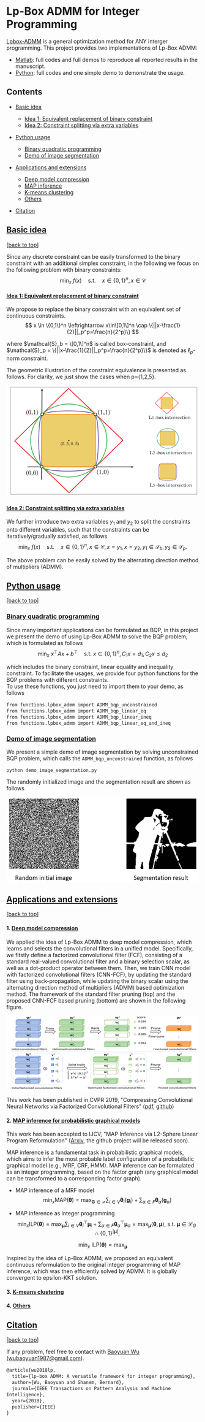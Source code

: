 # Lp-Box ADMM for Integer Programming

[Lpbox-ADMM](https://ieeexplore.ieee.org/document/8378001/) is a general optimization method for ANY interger programming. 
This project provides two implementations of Lp-Box ADMM:
* [Matlab](matlab): full codes and full demos to reproduce all reported results in the manuscript.
* [Python](python): full codes and one simple demo to demonstrate the usage. 

## Contents
  
* [Basic idea](#basic-idea)
  * [Idea 1: Equivalent replacement of binary constraint](#equivalent-replacement-of-binary-constraint)
  * [Idea 2: Constraint splitting via extra variables](#constraint-splitting-via-extra-variables)
  
* [Python usage](#python-usage)
  * [Binary quadratic programming](#binary-quadratic-programming)
  * [Demo of image segmentation](#demo-of-image-segmentation)
  
* [Applications and extensions](#applications-and-extensions)
  * [Deep model compression](#deep-model-compression)
  * [MAP inference](#map-inference)
  * [K-means clustering](#K-means-clustering)
  * [Others](#others)
  
* [Citation](#citation)


## [Basic idea](#basic-idea)
[[back to top](#)]

Since any discrete constraint can be easily transformed to the binary constraint with an additional simplex constraint, in the following we focus on the following problem with binary constraints:
$$
  \mathop{\min}_x \ f(x) \quad \text{s.t.} \quad x \in \{0,1\}^n, x \in \mathcal{C}
$$

#### [Idea 1: Equivalent replacement of binary constraint](#equivalent-replacement-of-binary-constraint)
We propose to replace the binary constraint with an equivalent set of continuous constraints.  
$$
  x \in \{0,1\}^n \leftrightarrow x\in\[0,1\]^n \cap \{||x-\frac{1}{2}||_p^p=\frac{n}{2^p}\}
$$  

where $\mathcal{S}_b = \[0,1\]^n$ is called box-constraint, and $\mathcal{S}_p = \{||x-\frac{1}{2}||_p^p=\frac{n}{2^p}\}$ is denoted as $\ell_p$-norm constraint.

The geometric illustration of the constraint equivalence is presented as follows. For clarity, we just show the cases when p={1,2,5}.
<div align="center">
<img src="/lpbox.png">
</div>

#### [Idea 2: Constraint splitting via extra variables](#constraint-splitting-via-extra-variables)
We further introduce two extra variables $y_1$ and $y_2$ to split the constraints onto different variables, such that the constraints can be iteratively/gradually satisfied, as follows
$$
  \mathop{\min}_x \ f(x) \quad \text{s.t.} \quad x \in \{0,1\}^n, x \in \mathcal{C}, x=y_1, x=y_2, y_1 \in \mathcal{S}_b, y_2 \in \mathcal{S}_p.
$$

The above problem can be easily solved by the alternating direction method of multipliers (ADMM). 


## [Python usage](#python-usage)
[[back to top](#)]

### [Binary quadratic programming](#binary-quadratic-programming)
Since many important applications can be formulated as BQP, in this project we present the demo of using Lp-Box ADMM to solve the BQP problem, which is formulated as follows
$$
  \mathop{\min}_x \ x^\top Ax+b^\top \quad \text{s.t.} \ x \in \{0,1\}^n, C_1 x=d_1, C_2 x \leq d_2
$$

which includes the binary constraint, linear equality and inequality constraint. 
To facilitate the usages, we provide four python functions for the BQP problems with different constraints.  
To use these functions, you just need to import them to your demo, as follows
```
from functions.lpbox_admm import ADMM_bqp_unconstrained
from functions.lpbox_admm import ADMM_bqp_linear_eq
from functions.lpbox_admm import ADMM_bqp_linear_ineq
from functions.lpbox_admm import ADMM_bqp_linear_eq_and_ineq
```

<!---
* unconstrained BQP  
$$
  \mathop{\min}_x \ x^\top Ax+b^\top \quad \text{s.t.} \ x \in \{0,1\}^n
$$  
* BQP with linear equality constraints 
$$
  \mathop{\min}_x \ x^\top Ax+b^\top \quad \text{s.t.} \ x \in \{0,1\}^n, C_1 x=d_1
$$
* BQP with linear inequality constraints 
$$
  \mathop{\min}_x \ x^\top Ax+b^\top \quad \text{s.t.} \ x \in \{0,1\}^n, C_2 x \leq d_2
$$  
* BQP with linear equality and inequality constraints 
$$
  \mathop{\min}_x \ x^\top Ax+b^\top \quad \text{s.t.} \ x \in \{0,1\}^n, C_1 x=d_1, C_2 x \leq d_2
$$  
-->


### [Demo of image segmentation](#demo-of-image-segmentation)
We present a simple demo of image segmentation by solving unconstrained BQP problem, which calls the ```ADMM_bqp_unconstrained``` function, as follows
```
python demo_image_segmentation.py
```
The randomly initialized image and the segmentation result are shown as follows
<div align="center">
<img src="/python/demo/show_image.png">
</div>

## [Applications and extensions](#applications-and-extensions)
[[back to top](#)]

#### 1. [Deep model compression](#deep-model-compression)

We applied the idea of Lp-Box ADMM to deep model compression, which learns and selects the convolutional filters in a unified model. Specifically, we fitstly define a factorized convolutional filter (FCF), consisting of a standard real-valued convolutional filter and a binary selection scalar, as well as a dot-product operator between them. Then, we train CNN model with factorized convolutional filters (CNN-FCF), by updating the standard filter using back-propagation, while updating the binary scalar using the alternating direction method of multipliers (ADMM) based optimization method. The framework of the standard filter pruning (top) and the proposed CNN-FCF based pruning (bottom) are shown in the following figure.

<div align="center">
<img src="/figures/CNN-FCF.png">
</div>

This work has been published in CVPR 2019, "Compressing Convolutional Neural Networks via Factorized Convolutional Filters" ([pdf](http://openaccess.thecvf.com/content_CVPR_2019/papers/Li_Compressing_Convolutional_Neural_Networks_via_Factorized_Convolutional_Filters_CVPR_2019_paper.pdf), [github](https://github.com/wubaoyuan/CNN-FCF-CVPR-2019))

#### 2. [MAP inference for probabilistic graphical models](#map-inference-for-probabilistic-graphical-models)

This work has been accepted to IJCV, "MAP Inference via L2-Sphere Linear Program Reformulation" ([Arxiv](https://arxiv.org/pdf/1905.03433.pdf), the github project will be released soon).

MAP inference is a fundamental task in probabilistic graphical models, which aims to infer the most probable label configuration of a probabilistic graphical model (e.g., MRF, CRF, HMM). MAP inference can be formulated as an integer programming, based on the factor graph (any graphical model can be transformed to a corresponding factor graph). 

* MAP inference of a MRF model
$$
  \mathop{\min}_x  \text{MAP}(\boldsymbol{\theta}) = \max_{\mathbf{G} \in \mathcal{X}} \sum_{i\in V} \boldsymbol{\theta}_i(\mathbf{g}_i) + \sum_{\alpha \in F} \boldsymbol{\theta}_{\alpha}(\mathbf{g}_{\alpha})
$$ 

* MAP inference as integer programming 
$$
  \mathop{\min}_x \text{ILP}(\boldsymbol{\theta}) = \max_{\boldsymbol{\mu}} \sum_{i\in V} \boldsymbol{\theta}_i^\top \boldsymbol{\mu}_i + \sum_{\alpha \in F} \boldsymbol{\theta}_{\alpha}^\top \boldsymbol{\mu}_{\alpha}
 = \max_{\boldsymbol{\mu}}  \langle \boldsymbol{\theta}, \boldsymbol{\mu} \rangle, ~
 \text{s.t.} ~  \boldsymbol{\mu} \in \mathcal{L}_G \cap \{0,1\}^{|\boldsymbol{\mu}|},
$$ 

$$
  \mathop{\min}_x \ \text{ILP}(\boldsymbol{\theta}) = \max_{\boldsymbol{\mu}} 
$$  

Inspired by the idea of Lp-Box ADMM, we proposed an equivalent continuous reformulation to the original integer programming of           MAP inference, which was then efficiently solved by ADMM. It is globally convergent to epsilon-KKT solution.

#### 3. [K-means clustering](#K-means-clustering)

#### 4. [Others](#others)
      

## [Citation](#citation)
[[back to top](#)]

If any problem, feel free to contact with [Baoyuan Wu](https://sites.google.com/site/baoyuanwu2015/home) (wubaoyuan1987@gmail.com).

```
@article{wu2018lp,
  title={lp-box ADMM: A versatile framework for integer programming},
  author={Wu, Baoyuan and Ghanem, Bernard},
  journal={IEEE Transactions on Pattern Analysis and Machine Intelligence},
  year={2018},
  publisher={IEEE}
}
```

